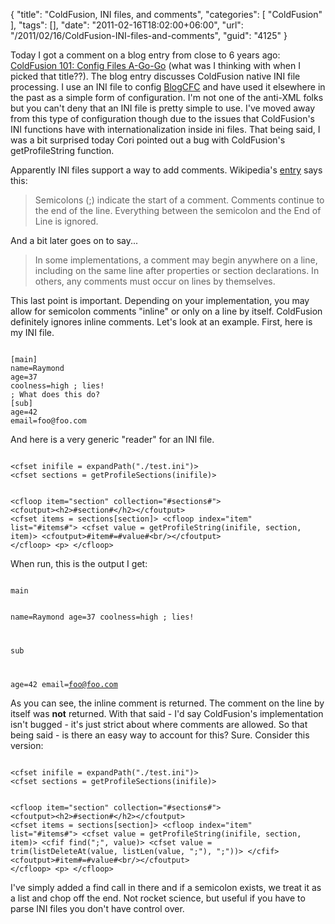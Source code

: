 {
	"title": "ColdFusion, INI files, and comments",
	"categories": [
		"ColdFusion"
	],
	"tags": [],
	"date": "2011-02-16T18:02:00+06:00",
	"url": "/2011/02/16/ColdFusion-INI-files-and-comments",
	"guid": "4125"
}

Today I got a comment on a blog entry from close to 6 years ago: <a href="http://www.raymondcamden.com/index.cfm/2005/8/26/ColdFusion-101-Config-Files-AGoGo">ColdFusion 101: Config Files A-Go-Go</a> (what was I thinking with when I picked that title??). The blog entry discusses ColdFusion native INI file processing. I use an INI file to config <a href="http://blogcfc.riaforge.org">BlogCFC</a> and have used it elsewhere in the past as a simple form of configuration. I'm not one of the anti-XML folks but you can't deny that an INI file is pretty simple to use. I've moved away from this type of configuration though due to the issues that ColdFusion's INI functions have with internationalization inside ini files. That being said, I was a bit surprised today Cori pointed out a bug with ColdFusion's getProfileString function.

<p>
<!--more-->
Apparently INI files support a way to add comments. Wikipedia's <a href="http://en.wikipedia.org/wiki/INI_file">entry</a> says this:

<p>

<blockquote>
Semicolons (;) indicate the start of a comment. Comments continue to the end of the line. Everything between the semicolon and the End of Line is ignored.
</blockquote>

<p>

And a bit later goes on to say...

<p>

<blockquote>
In some implementations, a comment may begin anywhere on a line, including on the same line after properties or section declarations. In others, any comments must occur on lines by themselves.
</blockquote>

<p>

This last point is important. Depending on your implementation, you may allow for semicolon comments "inline" or only on a line by itself. ColdFusion definitely ignores inline comments. Let's look at an example. First, here is my INI file.

<p>

<code>
[main]
name=Raymond
age=37
coolness=high ; lies!
; What does this do?
[sub]
age=42
email=foo@foo.com
</code>

<p>

And here is a very generic "reader" for an INI file.

<p>

<code>
&lt;cfset inifile = expandPath("./test.ini")&gt;
&lt;cfset sections = getProfileSections(inifile)&gt;

&lt;cfloop item="section" collection="#sections#"&gt;
	&lt;cfoutput&gt;&lt;h2&gt;#section#&lt;/h2&gt;&lt;/cfoutput&gt;	
	&lt;cfset items = sections[section]&gt;
	&lt;cfloop index="item" list="#items#"&gt;
		&lt;cfset value = getProfileString(inifile, section, item)&gt;
		&lt;cfoutput&gt;#item#=#value#&lt;br/&gt;&lt;/cfoutput&gt;
	&lt;/cfloop&gt;
	&lt;p&gt;
&lt;/cfloop&gt;
</code>

<p>

When run, this is the output I get:

<p>

<code>
main

name=Raymond
age=37
coolness=high ; lies!

sub

age=42
email=foo@foo.com
</code>

<p>

As you can see, the inline comment is returned. The comment on the line by itself was <b>not</b> returned. With that said - I'd say ColdFusion's implementation isn't bugged - it's just strict about where comments are allowed. So that being said - is there an easy way to account for this? Sure. Consider this version:

<p>

<code>
&lt;cfset inifile = expandPath("./test.ini")&gt;
&lt;cfset sections = getProfileSections(inifile)&gt;

&lt;cfloop item="section" collection="#sections#"&gt;
	&lt;cfoutput&gt;&lt;h2&gt;#section#&lt;/h2&gt;&lt;/cfoutput&gt;	
	&lt;cfset items = sections[section]&gt;
	&lt;cfloop index="item" list="#items#"&gt;
		&lt;cfset value = getProfileString(inifile, section, item)&gt;
		&lt;cfif find(";", value)&gt;
			&lt;cfset value = trim(listDeleteAt(value, listLen(value, ";"), ";"))&gt;
		&lt;/cfif&gt;
		&lt;cfoutput&gt;#item#=#value#&lt;br/&gt;&lt;/cfoutput&gt;
	&lt;/cfloop&gt;
	&lt;p&gt;
&lt;/cfloop&gt;
</code>

<p>

I've simply added a find call in there and if a semicolon exists, we treat it as a list and chop off the end. Not rocket science, but useful if you have to parse INI files you don't have control over.
